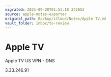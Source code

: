```yaml
---
migrated: 2025-09-20T01:51:18.342653
source: apple-notes-exporter
original_path: Backup/iCloud/Notes/Apple TV.md
vault_folder: Inbox/to-review
---
```

# Apple TV

Apple TV 
US VPN - DNS

3.33.246.91
